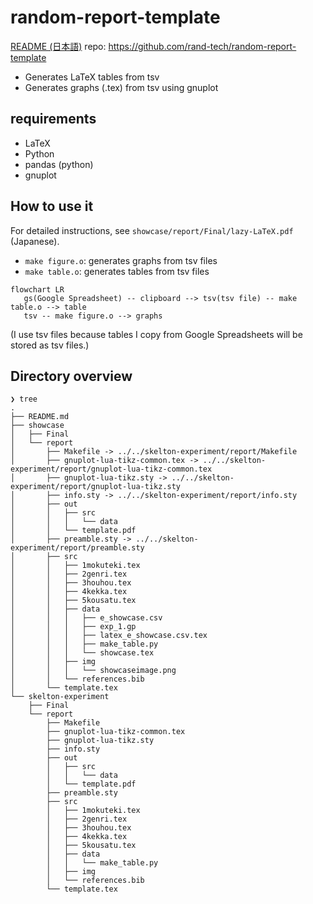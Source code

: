 # random-report-template
[README (日本語)](README.ja.md)
repo: https://github.com/rand-tech/random-report-template

- Generates LaTeX tables from tsv
- Generates graphs (.tex) from tsv using gnuplot

## requirements
- LaTeX
- Python
- pandas (python)
- gnuplot

## How to use it
For detailed instructions, see `showcase/report/Final/lazy-LaTeX.pdf` (Japanese).
- `make figure.o`: generates graphs from tsv files
- `make table.o`: generates tables from tsv files

```mermaid
flowchart LR
   gs(Google Spreadsheet) -- clipboard --> tsv(tsv file) -- make table.o --> table
   tsv -- make figure.o --> graphs
```

(I use tsv files because tables I copy from Google Spreadsheets will be stored as tsv files.)

## Directory overview
```
❯ tree
.
├── README.md
├── showcase
│   ├── Final
│   └── report
│       ├── Makefile -> ../../skelton-experiment/report/Makefile
│       ├── gnuplot-lua-tikz-common.tex -> ../../skelton-experiment/report/gnuplot-lua-tikz-common.tex
│       ├── gnuplot-lua-tikz.sty -> ../../skelton-experiment/report/gnuplot-lua-tikz.sty
│       ├── info.sty -> ../../skelton-experiment/report/info.sty
│       ├── out
│       │   ├── src
│       │   │   └── data
│       │   └── template.pdf
│       ├── preamble.sty -> ../../skelton-experiment/report/preamble.sty
│       ├── src
│       │   ├── 1mokuteki.tex
│       │   ├── 2genri.tex
│       │   ├── 3houhou.tex
│       │   ├── 4kekka.tex
│       │   ├── 5kousatu.tex
│       │   ├── data
│       │   │   ├── e_showcase.csv
│       │   │   ├── exp_1.gp
│       │   │   ├── latex_e_showcase.csv.tex
│       │   │   ├── make_table.py
│       │   │   └── showcase.tex
│       │   ├── img
│       │   │   └── showcaseimage.png
│       │   └── references.bib
│       └── template.tex
└── skelton-experiment
    ├── Final
    └── report
        ├── Makefile
        ├── gnuplot-lua-tikz-common.tex
        ├── gnuplot-lua-tikz.sty
        ├── info.sty
        ├── out
        │   ├── src
        │   │   └── data
        │   └── template.pdf
        ├── preamble.sty
        ├── src
        │   ├── 1mokuteki.tex
        │   ├── 2genri.tex
        │   ├── 3houhou.tex
        │   ├── 4kekka.tex
        │   ├── 5kousatu.tex
        │   ├── data
        │   │   └── make_table.py
        │   ├── img
        │   └── references.bib
        └── template.tex

```


